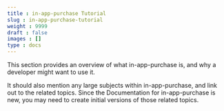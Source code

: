 ```yaml
---
title : in-app-purchase Tutorial
slug : in-app-purchase-tutorial
weight : 9999
draft : false
images : []
type : docs
---
```


This section provides an overview of what in-app-purchase is, and why a developer might want to use it.

It should also mention any large subjects within in-app-purchase, and link out to the related topics.  Since the Documentation for in-app-purchase is new, you may need to create initial versions of those related topics.

